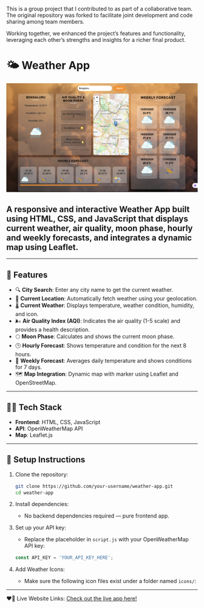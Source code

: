 This is a group project that I contributed to as part of a collaborative team.  
The original repository was forked to facilitate joint development and code sharing among team members.

Working together, we enhanced the project’s features and functionality, leveraging each other’s strengths and insights for a richer final product.

# 🌤️ Weather App

![Home Screen](./screenshot/image.png)

## A responsive and interactive Weather App built using HTML, CSS, and JavaScript that displays current weather, air quality, moon phase, hourly and weekly forecasts, and integrates a dynamic map using Leaflet.

---

## 🚀 Features

- 🔍 **City Search**: Enter any city name to get the current weather.
- 📍 **Current Location**: Automatically fetch weather using your geolocation.
- 🌡️ **Current Weather**: Displays temperature, weather condition, humidity, and icon.
- 🌬️ **Air Quality Index (AQI)**: Indicates the air quality (1-5 scale) and provides a health description.
- 🌕 **Moon Phase**: Calculates and shows the current moon phase.
- 🕒 **Hourly Forecast**: Shows temperature and condition for the next 8 hours.
- 📅 **Weekly Forecast**: Averages daily temperature and shows conditions for 7 days.
- 🗺️ **Map Integration**: Dynamic map with marker using Leaflet and OpenStreetMap.

---

## 🧑‍💻 Tech Stack

- **Frontend**: HTML, CSS, JavaScript
- **API**: OpenWeatherMap API
- **Map**: Leaflet.js

---

## 🔧 Setup Instructions

1. Clone the repository:
    ```bash
    git clone https://github.com/your-username/weather-app.git
    cd weather-app
    ```

2. Install dependencies:
    - No backend dependencies required — pure frontend app.

3. Set up your API key:
    - Replace the placeholder in `script.js` with your OpenWeatherMap API key:
    ```javascript
    const API_KEY = 'YOUR_API_KEY_HERE';
    ```

4. Add Weather Icons:
    - Make sure the following icon files exist under a folder named `icons/`:

---

❤️‍🔥 Live Website Links: [Check out the live app here!](https://weather-app-seven-navy-94.vercel.app/)
